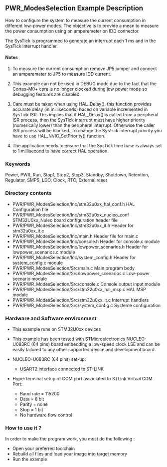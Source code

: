 ## <b>PWR_ModesSelection Example Description</b>

How to configure the system to measure the current consumption in different low-power modes.
The objective is to provide a mean to measure the power consumption using an amperemeter on IDD connector.

The SysTick is programmed to generate an interrupt each 1 ms and in the SysTick interrupt handler.

#### <b>Notes</b>

 1. To measure the current consumption remove JP5 jumper and
    connect an amperemeter to JP5 to measure IDD current.

 2. This example can not be used in DEBUG mode due to the fact
    that the Cortex-M0+ core is no longer clocked during low power mode
    so debugging features are disabled.

 3. Care must be taken when using HAL_Delay(), this function provides accurate delay (in milliseconds)
    based on variable incremented in SysTick ISR. This implies that if HAL_Delay() is called from
    a peripheral ISR process, then the SysTick interrupt must have higher priority (numerically lower)
    than the peripheral interrupt. Otherwise the caller ISR process will be blocked.
    To change the SysTick interrupt priority you have to use HAL_NVIC_SetPriority() function.

 4. The application needs to ensure that the SysTick time base is always set to 1 millisecond
    to have correct HAL operation.

### <b>Keywords</b>

Power, PWR, Run, Stop1, Stop2, Stop3, Standby, Shutdown, Retention, Regulator, SMPS, LDO, Clock, RTC, External reset

### <b>Directory contents</b>

  - PWR/PWR_ModesSelection/Inc/stm32u0xx_hal_conf.h     HAL Configuration file
  - PWR/PWR_ModesSelection/Inc/stm32u0xx_nucleo_conf    STM32U0xx_Nuleo board configuration header file
  - PWR/PWR_ModesSelection/Inc/stm32u0xx_it.h           Header for stm32u0xx_it.c
  - PWR/PWR_ModesSelection/Inc/main.h                   Header file for main.c
  - PWR/PWR_ModesSelection/Inc/console.h                Header for console.c module
  - PWR/PWR_ModesSelection/Inc/lowpower_scenarios.h     Header for lowpower_scenarios.c module
  - PWR/PWR_ModesSelection/Inc/system_config.h          Header for system_config.c module
  - PWR/PWR_ModesSelection/Src/main.c                   Main program body
  - PWR/PWR_ModesSelection/Src/lowpower_scenarios.c     Low-power scenario module
  - PWR/PWR_ModesSelection/Src/console.c                Console output input module
  - PWR/PWR_ModesSelection/Src/stm32u0xx_hal_msp.c      HAL MSP module
  - PWR/PWR_ModesSelection/Src/stm32u0xx_it.c           Interrupt handlers
  - PWR/PWR_ModesSelection/Src/system_config.c          Systeme configuration

### <b>Hardware and Software environment</b>

  - This example runs on STM32U0xx devices

  - This example has been tested with STMicroelectronics NUCLEO-U083RC (64 pins)
    board embedding a low-speed clock LSE and can be easily tailored to any other
    supported device and development board.

  - NUCLEO-U083RC (64 pins) set-up:
	  - USART2 interface connected to ST-LINK

  - HyperTerminal setup of COM port associated to STLink Virtual COM Port:
    - Baud rate = 115200
    - Data = 8 bit
    - Parity = none
    - Stop = 1 bit
    - No hardware flow control

### <b>How to use it ?</b>

In order to make the program work, you must do the following :

 - Open your preferred toolchain
 - Rebuild all files and load your image into target memory
 - Run the example
